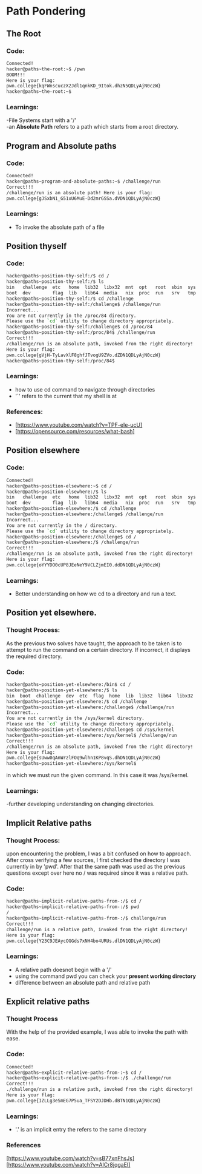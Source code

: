 # Path Pondering


## The Root


### Code:
```bash
Connected!
hacker@paths~the-root:~$ /pwn
BOOM!!!
Here is your flag:
pwn.college{kqFWnscuczX2Jdl1qnkKD_9Itok.dhzN5QDLyAjN0czW}
hacker@paths~the-root:~$
```
### Learnings:
-File Systems start with a '/' <br>
-an **Absolute Path** refers to a path which starts from a root directory. 

## Program and Absolute paths
### Code:
```bash
Connected!
hacker@paths~program-and-absolute-paths:~$ /challenge/run
Correct!!!
/challenge/run is an absolute path! Here is your flag:
pwn.college{gJSxbN1_G51xU6MuE-Dd2mrGSSa.dVDN1QDLyAjN0czW}

```
### Learnings:
- To invoke the absolute path of a file


## Position thyself
### Code:
```bash
hacker@paths~position-thy-self:/$ cd /
hacker@paths~position-thy-self:/$ ls
bin   challenge  etc   home  lib32  libx32  mnt  opt   root  sbin  sys  usr
boot  dev        flag  lib   lib64  media   nix  proc  run   srv   tmp  var
hacker@paths~position-thy-self:/$ cd /challenge
hacker@paths~position-thy-self:/challenge$ /challenge/run
Incorrect...
You are not currently in the /proc/84 directory.
Please use the `cd` utility to change directory appropriately.
hacker@paths~position-thy-self:/challenge$ cd /proc/84
hacker@paths~position-thy-self:/proc/84$ /challenge/run
Correct!!!
/challenge/run is an absolute path, invoked from the right directory!
Here is your flag:
pwn.college{gVjH-TyLavXlF8ghfJTvogU9ZVo.dZDN1QDLyAjN0czW}
hacker@paths~position-thy-self:/proc/84$
```
### Learnings:

- how to use cd command to navigate through directories 
- '`' refers to the current that my shell is at 

### References:
- [https://www.youtube.com/watch?v=TPF-eIe-ucU]
- [https://opensource.com/resources/what-bash]

## Position elsewhere
### Code:
```bash
Connected!
hacker@paths~position-elsewhere:~$ cd /
hacker@paths~position-elsewhere:/$ ls
bin   challenge  etc   home  lib32  libx32  mnt  opt   root  sbin  sys  usr
boot  dev        flag  lib   lib64  media   nix  proc  run   srv   tmp  var
hacker@paths~position-elsewhere:/$ cd /challenge
hacker@paths~position-elsewhere:/challenge$ /challenge/run
Incorrect...
You are not currently in the / directory.
Please use the `cd` utility to change directory appropriately.
hacker@paths~position-elsewhere:/challenge$ cd /
hacker@paths~position-elsewhere:/$ /challenge/run
Correct!!!
/challenge/run is an absolute path, invoked from the right directory!
Here is your flag:
pwn.college{oYYYDO0cUP8JEeNeY9VCLZjmEI0.ddDN1QDLyAjN0czW}
```
### Learnings:
- Better understanding on how we cd to a directory and run a text.

## Position yet elsewhere.

### Thought Process:
As the previous two solves have taught, the approach to be taken is to attempt to run the command on a certain directory. If incorrect, it displays the required directory.

### Code:
```bash
hacker@paths~position-yet-elsewhere:/bin$ cd /
hacker@paths~position-yet-elsewhere:/$ ls
bin  boot  challenge  dev  etc  flag  home  lib  lib32  lib64  libx32  media  mnt  nix  opt  proc  root  run  sbin  srv  sys  tmp  usr  var
hacker@paths~position-yet-elsewhere:/$ cd /challenge
hacker@paths~position-yet-elsewhere:/challenge$ /challenge/run
Incorrect...
You are not currently in the /sys/kernel directory.
Please use the `cd` utility to change directory appropriately.
hacker@paths~position-yet-elsewhere:/challenge$ cd /sys/kernel
hacker@paths~position-yet-elsewhere:/sys/kernel$ /challenge/run
Correct!!!
/challenge/run is an absolute path, invoked from the right directory!
Here is your flag:
pwn.college{sUww0qAnWrzlFOq9wlhn1KP8vqS.dhDN1QDLyAjN0czW}
hacker@paths~position-yet-elsewhere:/sys/kernel$
```


in which we must run the given command. In this case it was /sys/kernel.
### Learnings:
-further developing understanding on changing directories.



## Implicit Relative paths

### Thought Process:
 upon encountering the problem, I was a bit confused on how to approach. After cross verifying a few sources, I first checked the directory I was currently in by 'pwd'. After that the same path was used as the previous questions
except over here no / was required since it was a relative path.

### Code:
```bash
hacker@paths~implicit-relative-paths-from-:/$ cd /
hacker@paths~implicit-relative-paths-from-:/$ pwd
/
hacker@paths~implicit-relative-paths-from-:/$ challenge/run
Correct!!!
challenge/run is a relative path, invoked from the right directory!
Here is your flag:
pwn.college{Y23C9JEAycOGGds7xNH4bo4URUs.dlDN1QDLyAjN0czW}
```

### Learnings:
- A relative path doesnot begin with a '/'
- using the command pwd you can check your **present working directory**
- difference between an absolute path and relative path

## Explicit relative paths

### Thought Process
With the help of the provided example, I was able to invoke the path with ease.
  
### Code:
```bash
Connected!
hacker@paths~explicit-relative-paths-from-:~$ cd /
hacker@paths~explicit-relative-paths-from-:/$ ./challenge/run
Correct!!!
./challenge/run is a relative path, invoked from the right directory!
Here is your flag:
pwn.college{IZLLg3eSmEG7P5ua_TFSY2DJDHb.dBTN1QDLyAjN0czW}
```
### Learnings:
- '.' is an implicit entry the refers to the same directory
  

### References
[https://www.youtube.com/watch?v=sB77xnFhsJs]<br>
[https://www.youtube.com/watch?v=AICr8jqgaEI]

